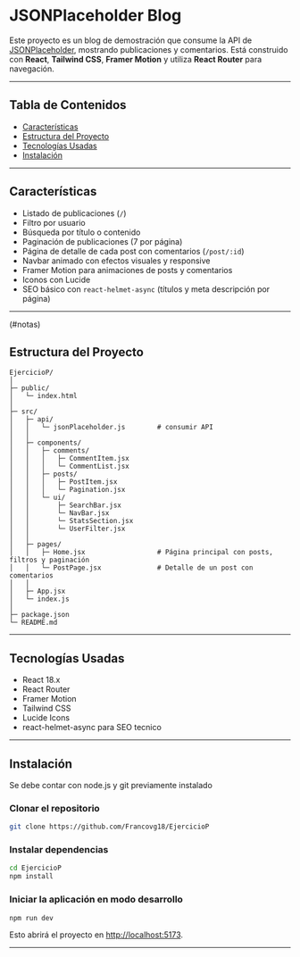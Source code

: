 # JSONPlaceholder Blog

Este proyecto es un blog de demostración que consume la API de [JSONPlaceholder](https://jsonplaceholder.typicode.com/), mostrando publicaciones y comentarios. Está construido con **React**, **Tailwind CSS**, **Framer Motion** y utiliza **React Router** para navegación.

---

## Tabla de Contenidos

- [Características](#características)
- [Estructura del Proyecto](#estructura-del-proyecto)
- [Tecnologías Usadas](#tecnologías-usadas)
- [Instalación](#instalación)

---

## Características

- Listado de publicaciones (`/`)
- Filtro por usuario
- Búsqueda por título o contenido
- Paginación de publicaciones (7 por página)
- Página de detalle de cada post con comentarios (`/post/:id`)
- Navbar animado con efectos visuales y responsive
- Framer Motion para animaciones de posts y comentarios
- Iconos con Lucide
- SEO básico con `react-helmet-async` (títulos y meta descripción por página)

---
(#notas)
## Estructura del Proyecto

```text
EjercicioP/
│
├─ public/
│   └─ index.html
│
├─ src/
│   ├─ api/
│   │   └─ jsonPlaceholder.js        # consumir API
│   │
│   ├─ components/
│   │   ├─ comments/
│   │   │   ├─ CommentItem.jsx
│   │   │   └─ CommentList.jsx
│   │   ├─ posts/
│   │   │   ├─ PostItem.jsx
│   │   │   └─ Pagination.jsx
│   │   └─ ui/
│   │       ├─ SearchBar.jsx
│   │       └─ NavBar.jsx
│   │       └─ StatsSection.jsx
│   │       └─ UserFilter.jsx
│   │
│   ├─ pages/
│   │   ├─ Home.jsx                  # Página principal con posts, filtros y paginación
│   │   └─ PostPage.jsx              # Detalle de un post con comentarios
│   │
│   ├─ App.jsx                    
│   └─ index.js                     
│
├─ package.json
└─ README.md
```

---

## Tecnologías Usadas

- React 18.x
- React Router
- Framer Motion
- Tailwind CSS 
- Lucide Icons
- react-helmet-async para SEO tecnico

---

## Instalación

Se debe contar con node.js y git previamente instalado

### Clonar el repositorio

```bash
git clone https://github.com/Francovg18/EjercicioP
```

### Instalar dependencias

```bash
cd EjercicioP
npm install
```

### Iniciar la aplicación en modo desarrollo

```bash
npm run dev
```

Esto abrirá el proyecto en [http://localhost:5173](http://localhost:5173).

---
